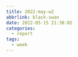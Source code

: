 ```yaml
---
title: 2022-may-w2
abbrlink: black-swan
date: 2022-05-15 21:38:02
categories:
  - report
tags:
  - week
---
```

